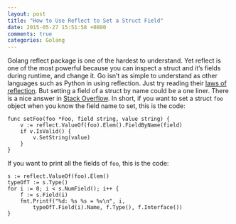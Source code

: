 ```yaml
---
layout: post
title: "How to Use Reflect to Set a Struct Field"
date: 2015-05-27 15:51:58 +0800
comments: true
categories: Golang
---
```

Golang reflect package is one of the hardest to understand.
Yet reflect is one of the most powerful because you can inspect a struct and it’s fields during runtime, and change it.
Go isn’t as simple to understand as other languages such as Python in using reflection. Just try reading their [laws of reflection](http://blog.golang.org/laws-of-reflection).
But setting a field of a struct by name could be a one liner. There is a nice answer in [Stack Overflow](http://stackoverflow.com/a/6396678/242682).
In short, if you want to set a struct ```foo``` object when you know the field name to set, this is the code:

```
func setFoo(foo *Foo, field string, value string) {
    v := reflect.ValueOf(foo).Elem().FieldByName(field)
    if v.IsValid() {
        v.SetString(value)
    }
}
```
If you want to print all the fields of `foo`, this is the code:

```
s := reflect.ValueOf(foo).Elem()
typeOfT := s.Type()
for i := 0; i < s.NumField(); i++ {
    f := s.Field(i)
    fmt.Printf("%d: %s %s = %v\n", i,
        typeOfT.Field(i).Name, f.Type(), f.Interface())
}
```

